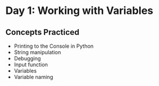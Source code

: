 # Day 1: Working with Variables 

## Concepts Practiced

- Printing to the Console in Python
- String manipulation
- Debugging
- Input function
- Variables
- Variable naming